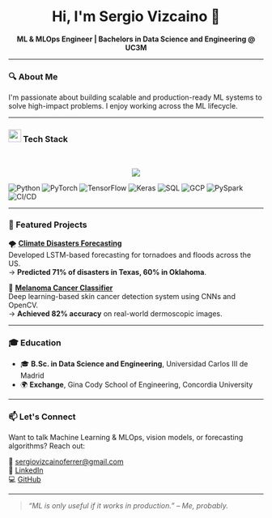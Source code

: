 <h1 align="center">Hi, I'm Sergio Vizcaino 👋</h1>
<p align="center">
  <strong>ML & MLOps Engineer | Bachelors in Data Science and Engineering @ UC3M</strong><br/>
</p>

---

### 🔍 About Me

I'm passionate about building scalable and production-ready ML systems to solve high-impact problems. I enjoy working across the ML lifecycle.

---

### <img src="https://media2.giphy.com/media/QssGEmpkyEOhBCb7e1/giphy.gif?cid=ecf05e47a0n3gi1bfqntqmob8g9aid1oyj2wr3ds3mg700bl&rid=giphy.gif" width ="25"><b> Tech Stack</b>
<br>
<!--tech stack icons-->
<p align="center">
  <a href="https://skillicons.dev">
    <img src="https://skillicons.dev/icons?i=py,r,sql,git,github,jupyter,keras,pytorch,tensorflow,opencv,sckit-learn,vscode,gcp,PySpark,bigquery&perline=10" />
  </a>
</p>

![Python](https://img.shields.io/badge/Python-3776AB?style=flat&logo=python&logoColor=white)
![PyTorch](https://img.shields.io/badge/PyTorch-EE4C2C?style=flat&logo=pytorch&logoColor=white)
![TensorFlow](https://img.shields.io/badge/TensorFlow-FF6F00?style=flat&logo=tensorflow&logoColor=white)
![Keras](https://img.shields.io/badge/Keras-D00000?style=flat&logo=keras&logoColor=white)
![SQL](https://img.shields.io/badge/SQL-336791?style=flat&logo=postgresql&logoColor=white)
![GCP](https://img.shields.io/badge/Google%20Cloud-4285F4?style=flat&logo=google-cloud&logoColor=white)
![PySpark](https://img.shields.io/badge/PySpark-E25A1C?style=flat&logo=apachespark&logoColor=white)
![CI/CD](https://img.shields.io/badge/CI/CD-blue?style=flat&logo=githubactions&logoColor=white)

---
### 🚀 Featured Projects

🌪 **[Climate Disasters Forecasting](https://github.com/eSVeeF/-Climate-Disasters-Forecasting-Southern-USA-)**  
Developed LSTM-based forecasting for tornadoes and floods across the US.  
→ **Predicted 71% of disasters in Texas, 60% in Oklahoma**.

🔬 **[Melanoma Cancer Classifier](https://github.com/eSVeeF/MelanomaClassifier)**  
Deep learning-based skin cancer detection system using CNNs and OpenCV.  
→ **Achieved 82% accuracy** on real-world dermoscopic images.

---

### 🎓 Education

- 🎓 **B.Sc. in Data Science and Engineering**, Universidad Carlos III de Madrid
- 🌍 **Exchange**, Gina Cody School of Engineering, Concordia University

---

### 📫 Let's Connect

Want to talk Machine Learning & MLOps, vision models, or forecasting algorithms? Reach out:

📧 sergiovizcainoferrer@gmail.com  
🔗 [LinkedIn](https://www.linkedin.com/in/sergio-vizcaino-ferrer/)  
💻 [GitHub](https://github.com/eSVeeF)

---

> _“ML is only useful if it works in production.” – Me, probably._
